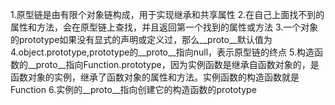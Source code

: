1.原型链是由有限个对象链构成，用于实现继承和共享属性
2.在自己上面找不到的属性和方法，会在原型链上查找，并且返回第一个找到的属性或方法
3.一个对象的prototype如果没有显式的声明或定义过，那么__proto__默认值为4.object.prototype,prototype的__proto__指向null，表示原型链的终点
5.构造函数的__proto__指向Function.prototype，因为实例函数是继承自函数对象的，是函数对象的实例，继承了函数对象的属性和方法。实例函数的构造函数就是Function
6.实例的__proto__指向创建它的构造函数的prototype
